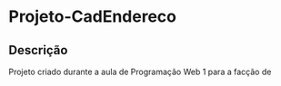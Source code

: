 # Projeto-CadEndereco

## Descrição  

Projeto criado durante a aula de Programação Web 1 para a facção de 
